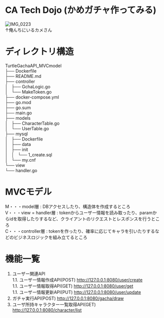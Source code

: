 # CA Tech Dojo (かめガチャ作ってみる)

![IMG_0223](https://user-images.githubusercontent.com/66200485/127758779-ed5f97f5-f406-414d-b137-75d913fcff27.JPG)  
↑俺んちにいるカメさん

# ディレクトリ構造
TurtleGachaAPI_MVCmodel  
├── Dockerfile  
├── README.md  
├── controller  
│   ├── GchaLogic.go  
│   └── MakeToken.go  
├── docker-compose.yml  
├── go.mod  
├── go.sum  
├── main.go  
├── models  
│   ├── CharacterTable.go  
│   └── UserTable.go  
├── mysql  
│   ├── Dockerfile  
│   ├── data  
│   ├── init  
│   │   └── 1_create.sql  
│   └── my.cnf  
└── view  
    └── handler.go  
    
# MVCモデル
M・・・model層 : DBアクセスしたり、構造体を作成するところ  
V・・・view = handler層 : tokenからユーザー情報を読み取ったり、paramからidを取得したりするなど、クライアントのリクエストとレスポンスを行うところ  
C・・・controller層 : tokenを作ったり、確率に応じてキャラを引いたりするなどのビジネスロジックを組み立てるところ  
 
# 機能一覧
1. ユーザー関連API  
1.1. ユーザー情報作成API(POST) http://127.0.0.1:8080/user/create  
1.1. ユーザー情報取得API(GET) http://127.0.0.1:8080/user/get  
1.1. ユーザー情報更新API(PUT) http://127.0.0.1:8080/user/update  
1. ガチャ実行API(POST) http://127.0.0.1:8080/gacha/draw  
1. ユーザ所持キャラクター一覧取得API(GET) http://127.0.0.1:8080/character/list  




